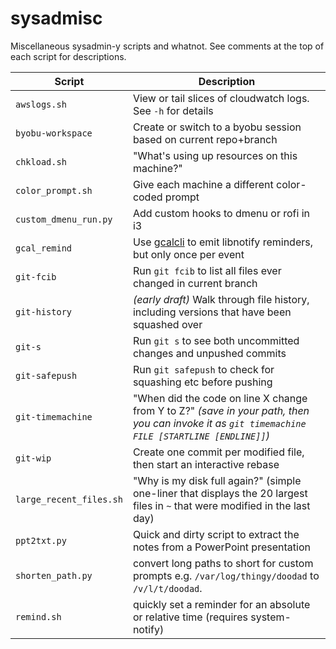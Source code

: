 sysadmisc
=========

Miscellaneous sysadmin-y scripts and whatnot. See comments at the top of each script for descriptions.


Script | Description
-------|------------
`awslogs.sh` | View or tail slices of cloudwatch logs. See `-h` for details
`byobu-workspace` | Create or switch to a byobu session based on current repo+branch
`chkload.sh` | "What's using up resources on this machine?" 
`color_prompt.sh` | Give each machine a different color-coded prompt 
`custom_dmenu_run.py` | Add custom hooks to dmenu or rofi in i3
`gcal_remind` | Use [gcalcli](https://github.com/insanum/gcalcli) to emit libnotify reminders, but only once per event
`git-fcib` | Run `git fcib` to list all files ever changed in current branch
`git-history` | _(early draft)_ Walk through file history, including versions that have been squashed over
`git-s` | Run `git s` to see both uncommitted changes and unpushed commits
`git-safepush` | Run `git safepush` to check for squashing etc before pushing
`git-timemachine` | "When did the code on line X change from Y to Z?" *(save in your path, then you can invoke it as `git timemachine FILE [STARTLINE [ENDLINE]]`)* 
`git-wip` | Create one commit per modified file, then start an interactive rebase
`large_recent_files.sh` | "Why is my disk full again?" (simple one-liner that displays the 20 largest files in `~` that were modified in the last day)
`ppt2txt.py` | Quick and dirty script to extract the notes from a PowerPoint presentation 
`shorten_path.py` | convert long paths to short for custom prompts e.g. `/var/log/thingy/doodad` to `/v/l/t/doodad`.
`remind.sh` | quickly set a reminder for an absolute or relative time (requires system-notify)
